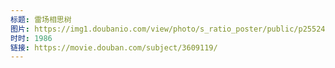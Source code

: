 ```yaml
---
标题: 雷场相思树
图片: https://img1.doubanio.com/view/photo/s_ratio_poster/public/p2552489969.webp
时时: 1986
链接: https://movie.douban.com/subject/3609119/
---
```


